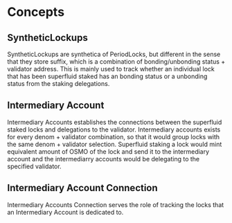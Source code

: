 <!--
order: 1
-->

# Concepts

## SyntheticLockups

SyntheticLockups are synthetica of PeriodLocks, but different in the sense that they store suffix, which is a combination of bonding/unbonding status + validator address. This is mainly used to track whether an individual lock that has been superfluid staked has an bonding status or a unbonding status from the staking delegations.

## Intermediary Account

Intermediary Accounts establishes the connections between the superfluid staked locks and delegations to the validator. Intermediary accounts exists for every denom + validator combination, so that it would group locks with the same denom + validator selection. Superfluid staking a lock would mint equivalent amount of OSMO of the lock and send it to the intermediary account and the intermediarry accounts would be delegating to the specified validator.

## Intermediary Account Connection

Intermediary Accounts Connection serves the role of tracking the locks that an Intermediary Account is dedicated to.
